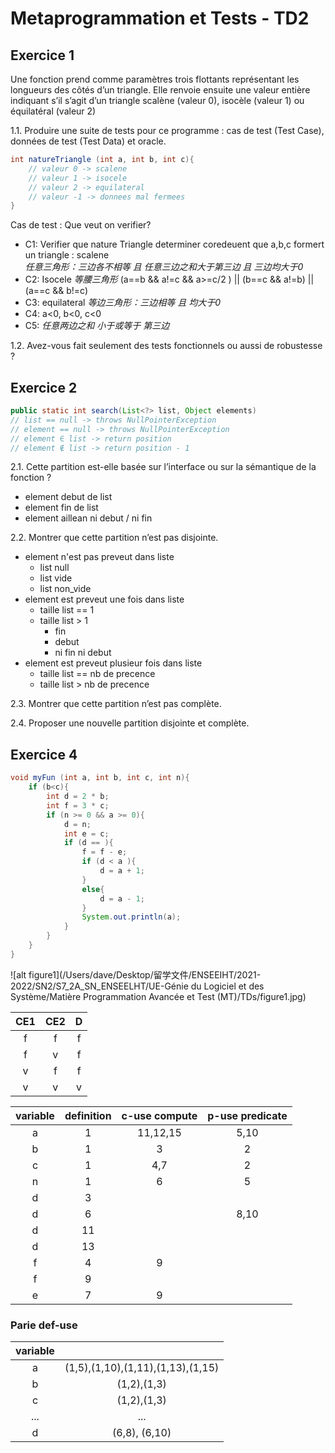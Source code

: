 # Metaprogrammation et Tests - TD2
## Exercice 1
Une fonction prend comme paramètres trois flottants représentant les longueurs des
côtés d’un triangle. Elle renvoie ensuite une valeur entière indiquant s’il s’agit d’un triangle
scalène (valeur 0), isocèle (valeur 1) ou équilatéral (valeur 2)

1.1. Produire une suite de tests pour ce programme : cas de test (Test Case), données de test (Test
Data) et oracle.
```java
int natureTriangle (int a, int b, int c){
    // valeur 0 -> scalene
    // valeur 1 -> isocele
    // valeur 2 -> equilateral
    // valeur -1 -> donnees mal fermees
}
```
Cas de test : Que veut on verifier?

- C1: Verifier que nature Triangle determiner coredeuent que a,b,c formert un triangle : scalene  
  *任意三角形：三边各不相等 且 任意三边之和大于第三边 且 三边均大于0*
- C2: Isocele *等腰三角形* (a==b && a!=c && a>=c/2 ) || (b==c && a!=b) || (a==c && b!=c)
- C3: equilateral *等边三角形：三边相等 且 均大于0*
- C4: a<0, b<0, c<0
- C5: *任意两边之和 小于或等于 第三边*

1.2. Avez-vous fait seulement des tests fonctionnels ou aussi de robustesse ?

## Exercice 2

```java
public static int search(List<?> list, Object elements)
// list == null -> throws NullPointerException
// element == null -> throws NullPointerException
// element ∈ list -> return position
// element ∉ list -> return position - 1
```
2.1. Cette partition est-elle basée sur l’interface ou sur la sémantique de la fonction ?
- element debut de list
- element fin de list
- element aillean ni debut / ni fin

2.2. Montrer que cette partition n’est pas disjointe.
- element n'est pas preveut dans liste
  - list null
  - list vide
  - list non_vide
- element est preveut une fois dans liste
  - taille list == 1
  - taille list > 1
    - fin
    - debut
    - ni fin ni debut
- element est preveut plusieur fois dans liste
  - taille list == nb de precence
  - taille list > nb de precence

2.3. Montrer que cette partition n’est pas complète.

2.4. Proposer une nouvelle partition disjointe et complète.

## Exercice 4
```java
void myFun (int a, int b, int c, int n){
    if (b<c){
        int d = 2 * b;
        int f = 3 * c;
        if (n >= 0 && a >= 0){
            d = n;
            int e = c;
            if (d == ){
                f = f - e;
                if (d < a ){
                    d = a + 1;
                }
                else{
                    d = a - 1;
                }
                System.out.println(a);
            }
        }
    }
}
```
![alt figure1](/Users/dave/Desktop/留学文件/ENSEEIHT/2021-2022/SN2/S7_2A_SN_ENSEELHT/UE-Génie du Logiciel et des Système/Matière Programmation Avancée et Test (MT)/TDs/figure1.jpg) 

|CE1|CE2|D|
|:---:|:---:|:---:|
|f|f|f|
|f|v|f|
|v|f|f|
|v|v|v|

|variable|definition|c-use compute|p-use predicate
|:---:|:---:|:---:|:--:|
|a|1|11,12,15|5,10|
|b|1|3|2|
|c|1|4,7|2|
|n|1|6|5|
|d|3|||
|d|6||8,10|
|d|11|||
|d|13|||
|f|4|9||
|f|9|||
|e|7|9||

### Parie def-use
|variable||
|:---:|:--:|
|a|(1,5),(1,10),(1,11),(1,13),(1,15)|
|b|(1,2),(1,3)|
|c|(1,2),(1,3)|
|...|...|
|d|(6,8), (6,10)|
